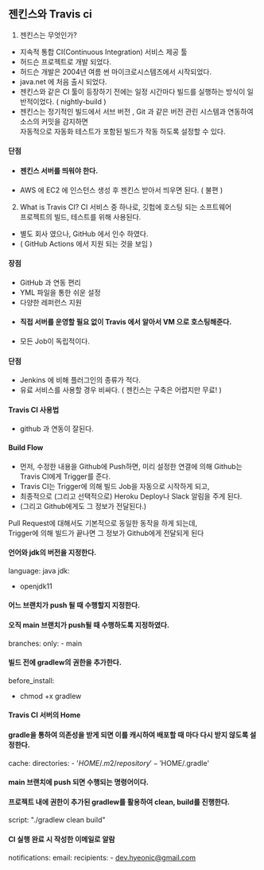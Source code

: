 ## 젠킨스와 Travis ci
1. 젠킨스는 무엇인가?
- 지속적 통합  CI(Continuous Integration) 서비스 제공 툴
- 허드슨 프로젝트로 개발 되었다.
- 허드슨 개발은 2004년 여름 썬 마이크로시스템즈에서 시작되었다.
- java.net 에 처음 출시 되었다.
- 젠킨스와 같은 CI 툴이 등장하기 전에는 일정 시간마다 빌드를 실행하는 방식이 일반적이었다. ( nightly-build )
- 젠킨스는 정기적인 빌드에서 서브 버전 , Git 과 같은 버전 관린 시스템과 연동하여 소스의 커밋을 감지하면   
자동적으로 자동화 테스트가 포함된 빌드가 작동 하도록 설정할 수 있다.
#### 단점
- #### 젠킨스 서버를 띄워야 한다.
- AWS 에 EC2 에 인스턴스 생성 후 젠킨스 받아서 띄우면 된다. ( 불편 )

2. What is Travis CI? 
CI 서비스 중 하나로, 깃헙에 호스팅 되는 소프트웨어  
프로젝트의 빌드, 테스트를 위해 사용된다.
- 별도 회사 였으나, GitHub 에서 인수 하였다.
- ( GitHub Actions 에서 지원 되는 것을 보임 )
#### 장점
- GitHub 과 연동 편리
- YML 파일을 통한 쉬운 설정
- 다양한 레퍼런스 지원
- #### 직접 서버를 운영할 필요 없이 Travis 에서 알아서 VM 으로 호스팅해준다.
- 모든 Job이 독립적이다.

#### 단점
- Jenkins 에 비해 플러그인의 종류가 적다.
- 유료 서비스를 사용할 경우 비싸다. ( 젠킨스는 구축은 어렵지만 무료! )

#### Travis CI 사용법
- github 과 연동이 잘된다.

#### Build Flow
- 먼저, 수정한 내용을 Github에 Push하면, 미리 설정한 연결에 의해 Github는 Travis CI에게 Trigger를 준다. 
- Travis CI는 Trigger에 의해 빌드 Job을 자동으로 시작하게 되고, 
- 최종적으로 (그리고 선택적으로) Heroku Deploy나 Slack 알림을 주게 된다. 
- (그리고 Github에게도 그 정보가 전달된다.)

Pull Request에 대해서도 기본적으로 동일한 동작을 하게 되는데,  
Trigger에 의해 빌드가 끝나면 그 정보가 Github에게 전달되게 된다

#### 언어와 jdk의 버전을 지정한다.
language: java
jdk:
  - openjdk11

#### 어느 브랜치가 push 될 때 수행할지 지정한다. 
#### 오직 main 브랜치가 push될 때 수행하도록 지정하였다.
branches:
  only:
    - main

#### 빌드 전에 gradlew의 권한을 추가한다.
before_install:
  - chmod +x gradlew

#### Travis CI 서버의 Home
#### gradle을 통하여 의존성을 받게 되면 이를 캐시하여 배포할 때 마다 다시 받지 않도록 설정한다.
cache:
  directories:
    - '$HOME/.m2/repository'
    - '$HOME/.gradle'

#### main 브랜치에 push 되면 수행되는 명령어이다. 
#### 프로젝트 내에 권한이 추가된 gradlew를 활용하여 clean, build를 진행한다.
script: "./gradlew clean build"

#### CI 실행 완료 시 작성한 이메일로 알람
notifications:
  email:
    recipients:
      - dev.hyeonic@gmail.com


